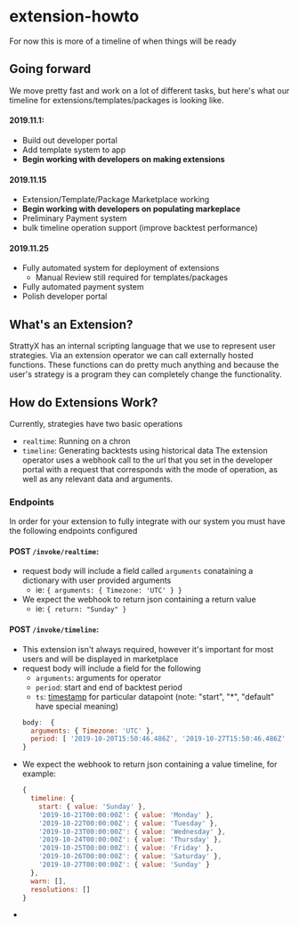 # extension-howto
For now this is more of a timeline of when things will be ready

## Going forward
We move pretty fast and work on a lot of different tasks, but here's what our timeline for extensions/templates/packages is looking like.
#### 2019.11.1:
- Build out developer portal
- Add template system to app
- **Begin working with developers on making extensions**

#### 2019.11.15
- Extension/Template/Package Marketplace working
- **Begin working with developers on populating markeplace**
- Preliminary Payment system
- bulk timeline operation support (improve backtest performance)

#### 2019.11.25
- Fully automated system for deployment of extensions
  - Manual Review still required for templates/packages
- Fully automated payment system
- Polish developer portal

<!--
#### 2019.12.1
- Desktop MVP operational
  - Makes extensions more intuitive and allows users to make more advanced strategies
- Template editor
- Events (with mutex protections)
- Non-binary strategies
-->


## What's an Extension?
StrattyX has an internal scripting language that we use to represent user strategies. Via an extension operator we can call externally hosted functions. These functions can do pretty much anything and because the user's strategy is a program they can completely change the functionality. 

## How do Extensions Work?
Currently, strategies have two basic operations
- `realtime`: Running on a chron
- `timeline`: Generating backtests using historical data
The extension operator uses a webhook call to the url that you set in the developer portal with a request that corresponds with the mode of operation, as well as any relevant data and arguments.

### Endpoints
In order for your extension to fully integrate with our system you must have the following endpoints configured
#### **POST** `/invoke/realtime`:
  - request body will include a field called `arguments` conataining a dictionary with user provided arguments
    - ie: `{ arguments: { Timezone: 'UTC' } }`
  - We expect the webhook to return json containing a return value
    - ie: `{ return: "Sunday" }`
#### **POST** `/invoke/timeline`:
  - This extension isn't always required, however it's important for most users and will be displayed in marketplace
  - request body will include a field for the following
    - `arguments`: arguments for operator
    - `period`: start and end of backtest period
    - `ts`: [timestamp](#) for particular datapoint (note: "start", "*", "default" have special meaning)
    ```js
    body:  {
      arguments: { Timezone: 'UTC' },
      period: [ '2019-10-20T15:50:46.486Z', '2019-10-27T15:50:46.486Z' ]
    }
    ```
  - We expect the webhook to return json containing a value timeline, for example:
    ```js
    {
      timeline: {
        start: { value: 'Sunday' },
        '2019-10-21T00:00:00Z': { value: 'Monday' },
        '2019-10-22T00:00:00Z': { value: 'Tuesday' },
        '2019-10-23T00:00:00Z': { value: 'Wednesday' },
        '2019-10-24T00:00:00Z': { value: 'Thursday' },
        '2019-10-25T00:00:00Z': { value: 'Friday' },
        '2019-10-26T00:00:00Z': { value: 'Saturday' },
        '2019-10-27T00:00:00Z': { value: 'Sunday' }
      },
      warn: [],
      resolutions: []
    }     
    ```
  - 
